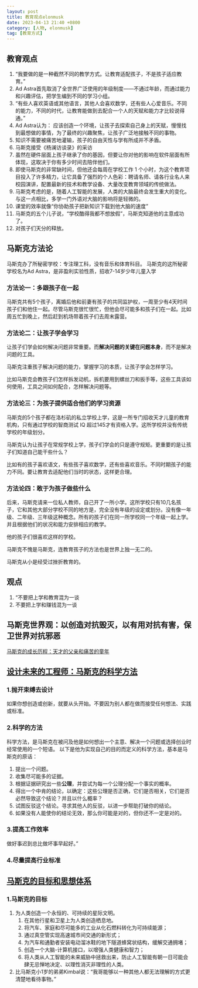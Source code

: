 ```yaml
---
layout: post
title: 教育观点elonmusk
date: 2023-04-13 21:40 +0800
category: [人物, elonmusk]
tag: [教育方式]
---
```



## 教育观点

1. “我要做的是一种截然不同的教学方式。让教育适配孩子，不是孩子适应教育。”
2. Ad Astra首先取消了全世界广泛使用的年级制度——不通过年龄，而通过能力和兴趣评估，把学生编到不同的学习小组。
3. “有些人喜欢英语或其他语言，其他人会喜欢数学，还有些人心爱音乐。不同的能力，不同的时代，让教育能做到去配合一个人的天赋和能力才比较说得通。”
4. Ad Astra认为： 应该创造一个环境，让孩子去探索自己身上的天赋，慢慢找到最想做的事情，为了最终的兴趣聚焦，让孩子广泛地接触不同的事物。
5. 知识不需要被痛苦地灌输，孩子的自由天性与学有所成并不矛盾。
6. 马斯克接受《杨澜访谈录》的采访
7. 虽然在硬件层面上孩子继承了你的基因，但要让你对他的影响在软件层面有所体现，这取决于你有多少时间去陪伴他们。
8. 即使马斯克的非常缺时间，但他还会每周在学校工作 1 个小时，为这个教育项目投入了许多精力，让它具备了强烈的个人色彩：聘请名师、请各行业名人来校园演讲，配置最新的技术和教学设备、大量改变教育领域的传统做法。
9. 马斯克考虑的是，随着人工智能的发展，人类的大脑最终会发生重大的变化。与这一点相比，多学一门外语对大脑的影响将是轻微的。
10. 课堂的效率就像“你协助孩子把新知识下载到他大脑的速度”
11. 马斯克的五个儿子说，“学校酷得我都不想放假”，马斯克知道他的主意成功了。
12. 对孩子们天分的释放。

## 马斯克方法论

马斯克办了所秘密学校：专注理工科，没有音乐和体育科目。
马斯克的这所秘密学校名为Ad Astra，是非盈利实验性质，招收7-14岁少年儿童入学

### 方法论一：多跟孩子在一起

马斯克共有5个孩子，离婚后他和前妻有孩子的共同监护权，一周至少有4天时间孩子们和他住一起。尽管马斯克很忙很忙，但他会尽可能多和孩子们在一起。比如周五忙到晚上，然后赶到机场带着孩子们去周末露营。

### 方法论二：**让孩子学会学习**

让孩子们学会如何解决问题非常重要。而**解决问题的关键在问题本身**，而不是解决问题的工具。

马斯克注重孩子解决问题的能力，掌握学习的本质，让孩子学会怎样学习。

比如马斯克会教孩子们怎样拆发动机，拆机要用到螺丝刀和扳手等，这些工具该如何使用，工具之间如何配合，怎样解决问题等。

### 方法论三：为孩子**提供适合他们的学习资源**

马斯克的5个孩子都在洛杉矶的私立学校上学，这是一所专门招收天才儿童的教育机构，只有通过学校的智商测试 IQ 超过145才有资格入学。这所学校并没有传统学校的年级划分。

马斯克认为让孩子在常规学校上学，孩子们学会的只是遵守规矩。更重要的是让孩子们知道自己能干些什么？

比如有的孩子喜欢语文，有些孩子喜欢数学，还有些喜欢音乐。不同时期孩子的能力不同。要让教育去适配他们当时的状态，这样更合理。

### 方法论四：**敢于为孩子做些什么**

后来，马斯克请来一位私人教师，自己开了一所小学。这所学校只有10几名孩子，它和其他大部分学校不同的地方是，完全没有年级的设定或划分。没有像一年级、二年级、三年级这种概念。所有的孩子们在同一所学校同一个年级一起上学。并且根据他们的状况和能力安排相应的教学。

他的孩子们很喜欢这样的学校。

马斯克不愧是马斯克，连教育孩子的方法也是世界上独一无二的。

马斯克从小是经受过挫折教育的。

## 观点

1. “不要把上学和教育混为一谈
2. 不要把上学和赚钱混为一谈

## 马斯克世界观：以创造对抗毁灭，以有用对抗有害，保卫世界对抗邪恶

[马斯克的成长历程：天才的父亲和痛苦的童年](https://www.163.com/dy/article/GF0198B8055279EC.html)

## [设计未来的工程师：马斯克的科学方法](https://www.163.com/dy/article/GEQM0JU7055279EC.html)

### 1.抛开束缚去设计

如果你想创造或创新，就要从头开始。不要因为别人都在做而接受任何想法、实践或标准。

### 2.科学的方法

科学方法，是马斯克在被问及他是如何想出一个主意、解决一个问题或选择创业时经常使用的一个短语。
以下是他为实现自己的目的而定义的科学方法，基本是马斯克的原话：

1. 提出一个问题。
2. 收集尽可能多的证据。
3. 根据证据研究出一些**公理**，并尝试为每一个公理分配一个事实的概率。
4. 得出一个中肯的结论，以确定：这些公理是否正确，它们是否相关，它们是否必然导致这个结论？并且以什么概率？
5. 试图反驳这个结论。寻求其他人的反驳，以进一步帮助打破你的结论。
6. 如果没有人能使你的结论无效，那么你可能是对的，但你还不一定是对的。

### 3.提高工作效率

做好事迟到总比做坏事早起好。”

### 4.尽量提高行业标准

## [马斯克的目标和思想体系](https://www.163.com/dy/article/GELM3ETI055279EC.html)

### 1.马斯克的目标

1. 为人类创造一个永恒的、可持续的星际文明。
   1. 在其他行星和卫星上为人类创造栖息地。
   2. 将汽车、家庭和尽可能多的工业从化石燃料转化为可持续能源；
   3. 通过真空管实现高速城市间交通的新形式；
   4. 为汽车和通勤者安装电动溜冰鞋的地下隧道蜂窝状结构，缓解交通拥堵；
   5. 创造一个大脑-计算机接口，以增强人类健康和智力；
   6. 将人类从人工智能的未来威胁中拯救出来，防止人工智能有朝一日可能会肆无忌惮地决定、以理性消灭非理性的人类。
2. 比马斯克小1岁的弟弟Kimbal说：“我哥能够以一种其他人都无法理解的方式更清楚地看待事物。”
